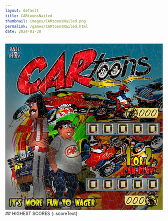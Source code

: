 ```yaml
---
layout: default
title: CARtoonsNailed
thumbnail: images/CARtoonsNailed.png
permalink: /games/CARtoonsNailed.html
date: 2024-01-30
---
```


<img src="../images/CARtoonsNailed.png" class="gameThumbnail img-fluid mx-auto align-middle">
## HIGHEST SCORES
{:.scoreText}

